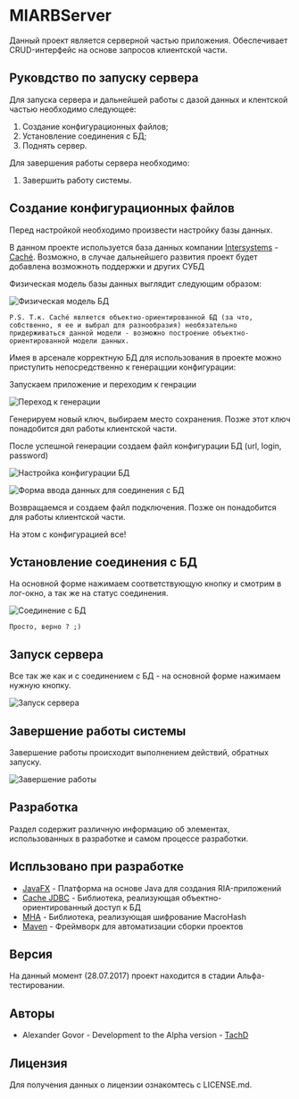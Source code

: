 # MIARBServer
Данный
проект является серверной частью приложения. Обеспечивает CRUD-интерфейс на основе запросов клиентской части.
## Руковдство по запуску сервера
Для запуска сервера и дальнейшей работы с дазой данных и клентской частью необходимо следующее:

1. Создание конфигурационных файлов;
2. Установление соединения с БД;
3. Поднять сервер.

Для завершения работы сервера необходимо:

1. Завершить работу системы.

Создание конфигурационных файлов
---
Перед настройкой необходимо произвести настройку базы данных. 

В данном проекте используется база данных компании [Intersystems](http://www.intersystems.com/) - [Caché](http://www.intersystems.com/our-products/cache/cache-overview/).
Возможно, в случае дальнейшего развития проект будет добавлена возможноть поддержки и других СУБД
 
Физическая модель базы данных выглядит следующим образом:

![Физическая модель БД](https://4.downloader.disk.yandex.ru/disk/1160b36954953612ab8300c8d91385f527fe1cb71c980fe85825f458191fde29/597b70b0/JiACiOGiE0Tu1cxKpYZWNbPc-Odq9O6FJ9O-1mYNHGtgAXYH24EJTKZ2GzA7CXyU8iMSKR2FO3XaXLP50xYx-w%3D%3D?uid=0&filename=temp.png&disposition=inline&hash=&limit=0&content_type=image%2Fpng&fsize=101951&hid=a287434854b2ba85feae3ebf68c167e8&media_type=image&tknv=v2&etag=4e33585c5ac3dfa737926cd584178811)

    P.S. Т.к. Caché является объектно-ориентированной БД (за что, собственно, я ее и выбрал для разнообразия) необязательно придерживаться данной модели - возможно построение объектно-ориентированной модели данных.
     
Имея в арсенале корректную БД для использования в проекте можно приступить непосредственно к генерацции конфигурации:

Запускаем приложение и переходим к генрации

![Переход к генерации](https://3.downloader.disk.yandex.ru/disk/36c98b19b6948b3cb0896423ebc9fa2dc29fb394588b8ca3f8fceca06bb40fe1/597b7299/JiACiOGiE0Tu1cxKpYZWNd7podzdER60QZlEPQhmUkVhVEdiC3piR2lRGGwAciNmP1oCK74Itlo8sv8GAwSVAg%3D%3D?uid=0&filename=mainFrom.PNG&disposition=inline&hash=&limit=0&content_type=image%2Fpng&fsize=15117&hid=c7dcd0b9116389afc57946cd43d5d8e1&media_type=image&tknv=v2&etag=2cbe361a27120933641e16159c971ae4)

Генерируем новый ключ, выбираем место сохранения. Позже этот ключ понадобится дял работы клиентской части.

После успешной генерации создаем файл конфигурации БД (url, login, password)
 
![Настройка конфигурации БД](https://3.downloader.disk.yandex.ru/disk/554efcd33f8c9555faa7e56ebb8f153e5d51327c919849a9809b17841873b668/597b72b1/JiACiOGiE0Tu1cxKpYZWNS6DnRjYRuW71iE3js7ddXB4mIPd9ijhQJeLni1qO54SAa-hCOVSARwViBNIENgQqg%3D%3D?uid=0&filename=generateKey.PNG&disposition=inline&hash=&limit=0&content_type=image%2Fpng&fsize=9297&hid=ce69e1f92c1050c2e892989f660613f3&media_type=image&tknv=v2&etag=0c7ff9101f18ca452c44251ce6488f81)

![Форма ввода данных для соединения с БД](https://3.downloader.disk.yandex.ru/disk/50744dcb590298422fb532f9c2fb87bb0c0c3bb7636dbdb4bf41c7c8e9c10f09/597b736f/JiACiOGiE0Tu1cxKpYZWNRxp6okPYniqeQgQKXG2p-OwEjKt5ExBqH3XNjbU7yyjJuQiE9CBT6J2HNouS8rbPg%3D%3D?uid=0&filename=dbSetting.PNG&disposition=inline&hash=&limit=0&content_type=image%2Fpng&fsize=8708&hid=14e52edeae916dbd45ec46c8142d3076&media_type=image&tknv=v2&etag=3940d7cfc1e6a98087497b9d20e4c55a)

Возвращаемся и создаем файл подключения. Позже он понадобится для работы клиентской части.

На этом с конфигурацией все!

Установление соединения с БД
---
На основной форме нажимаем соответствующую кнопку и смотрим в лог-окно, а так же на статус соединения.

![Соединение с БД](https://1.downloader.disk.yandex.ru/disk/65e0a03bb57e0556c9a7f2b22bd2f868b1f87f25364f39d0fca0a9acedf38dfd/597b755f/JiACiOGiE0Tu1cxKpYZWNYH9obdhEjcB96BDSgApWoNkAyAPTL2fPu2iquhhUjdUFNfPYbBtLKHojdzxJxv5SQ%3D%3D?uid=0&filename=dbConnect.PNG&disposition=inline&hash=&limit=0&content_type=image%2Fpng&fsize=16280&hid=eec2e4a9f6c12130165e71e6b1f756d0&media_type=image&tknv=v2&etag=dfa19f399e6c6419a3bea634e59589ab)

    Просто, верно ? ;)

Запуск сервера
---
Все так же как и с соединением с БД - на основной форме нажимаем нужную кнопку.

![Запуск сервера](https://4.downloader.disk.yandex.ru/disk/3e60aa705c42aa83d9577f3d7f5a6c344c1f2286be82b06056f6e6cfb12c8c0e/597b7606/JiACiOGiE0Tu1cxKpYZWNbqcGFiqQ52-snis64bnyndktZ68TADqfJBs3w9VPdqPO7jDSR3DSfNj4hojSphRnA%3D%3D?uid=0&filename=serverStart.PNG&disposition=inline&hash=&limit=0&content_type=image%2Fpng&fsize=17256&hid=f6dad9a86c6934ec43025c679b9f9618&media_type=image&tknv=v2&etag=fd60e079936da77c8b88289782c07751)

Завершение работы системы
---
Завершение работы происходит выполнением действий, обратных запуску.

![Завершение работы](https://2.downloader.disk.yandex.ru/disk/5dc5202c8e065811eed8a293fac7af5f01e7369c003176f0e0b029095620bf4c/597b75f7/JiACiOGiE0Tu1cxKpYZWNbiSEg5cgIx-W3jrCf7G56i9w8OyHABtBuRC4a775PCjBN-iRNp0PlpYQOH2V8om1Q%3D%3D?uid=0&filename=serverOff.PNG&disposition=inline&hash=&limit=0&content_type=image%2Fpng&fsize=20309&hid=94747919181da574c6bc78bb118d6a77&media_type=image&tknv=v2&etag=dee181d09b6da4cceeddbcd35102b2c9)

## Разработка
Раздел содержит различную информацию об элементах, использованных в разработке и самом процессе разработки.

Испльзовано при разработке
---
* [JavaFX](http://docs.oracle.com/javase/8/javafx/get-started-tutorial/jfx-overview.htm#JFXST784) - Платформа на основе Java для создания RIA-приложений
* [Cache JDBC](http://docs.intersystems.com/latest/csp/docbook/DocBook.UI.Page.cls?KEY=BGJD_intro) - Библиотека, реализующая объектно-ориентированный доступ к БД 
* [MHA](https://github.com/TachD/MacroHashAlgorithm) - Библиотека, реализующая шифрование MacroHash  
* [Maven](https://maven.apache.org/) - Фреймворк для автоматизации сборки проектов

Версия
---
На данный момент (28.07.2017) проект находится в стадии Альфа-тестировании.

Авторы
---
* Alexander Govor - Development to the Alpha version - [TachD](https://github.com/TachD)

Лицензия
---
Для получения данных о лицензии ознакомтесь с LICENSE.md.
